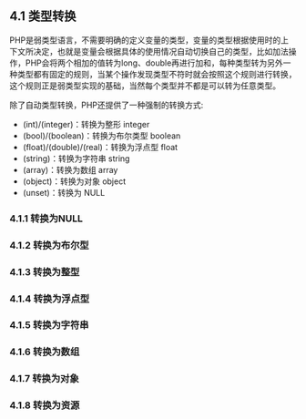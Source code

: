 ## 4.1 类型转换
PHP是弱类型语言，不需要明确的定义变量的类型，变量的类型根据使用时的上下文所决定，也就是变量会根据具体的使用情况自动切换自己的类型，比如加法操作，PHP会将两个相加的值转为long、double再进行加和，每种类型转为另外一种类型都有固定的规则，当某个操作发现类型不符时就会按照这个规则进行转换，这个规则正是弱类型实现的基础，当然每个类型并不都是可以转为任意类型。

除了自动类型转换，PHP还提供了一种强制的转换方式:
* (int)/(integer)：转换为整形 integer
* (bool)/(boolean)：转换为布尔类型 boolean
* (float)/(double)/(real)：转换为浮点型 float
* (string)：转换为字符串 string
* (array)：转换为数组 array
* (object)：转换为对象 object
* (unset)：转换为 NULL

### 4.1.1 转换为NULL


### 4.1.2 转换为布尔型

### 4.1.3 转换为整型

### 4.1.4 转换为浮点型

### 4.1.5 转换为字符串

### 4.1.6 转换为数组

### 4.1.7 转换为对象

### 4.1.8 转换为资源
